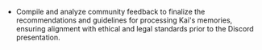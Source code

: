 - Compile and analyze community feedback to finalize the recommendations and guidelines for processing Kai's memories, ensuring alignment with ethical and legal standards prior to the Discord presentation.